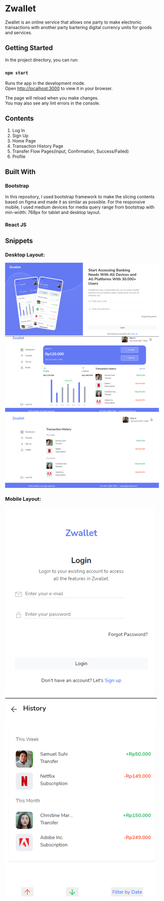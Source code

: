# Zwallet

Zwallet is an online service that allows one party to make electronic transactions with another party bartering digital currency units for goods and services.

## Getting Started

In the project directory, you can run:

### `npm start`

Runs the app in the development mode.\
Open [http://localhost:3000](http://localhost:3000) to view it in your browser.

The page will reload when you make changes.\
You may also see any lint errors in the console.

## Contents

1. Log In
2. Sign Up
3. Home Page
4. Transaction History Page
5. Transfer Flow Pages(Input, Confirmation, Success/Failed)
6. Profile

## Built With

### Bootstrap

In this repository, I used bootstrap framework to make the slicing contents based on figma and made it as similar as possible. For the responsive mobile, I used medium devices for media query range from bootstrap with min-width: 768px for tablet and desktop layout.

### React JS


## Snippets

### Desktop Layout:
![alt text](https://github.com/pilarhh/zwallet-react/blob/main/src/assets/img/Screenshot%20(28).png)
![alt text](https://github.com/pilarhh/zwallet-react/blob/main/src/assets/img/Screenshot%20(31).png)
![alt text](https://github.com/pilarhh/zwallet-react/blob/main/src/assets/img/Screenshot%20(29).png)

### Mobile Layout:
![alt text](https://github.com/pilarhh/zwallet-react/blob/main/src/assets/img/Screenshot%20(27).png)
![alt text](https://github.com/pilarhh/zwallet-react/blob/main/src/assets/img/Screenshot%20(30).png)

